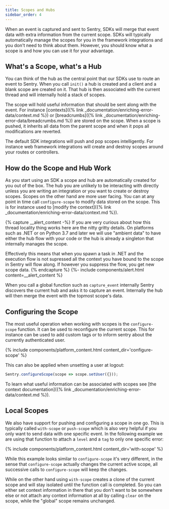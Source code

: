 ```yaml
---
title: Scopes and Hubs
sidebar_order: 4
---
```


When an event is captured and sent to Sentry, SDKs will merge that event data with extra
information from the current scope.  SDKs will typically automatically manage the scopes
for you in the framework integrations and you don't need to think about them.  However,
you should know what a scope is and how you can use it for your advantage.

## What's a Scope, what's a Hub

You can think of the hub as the central point that our SDKs use to route an
event to Sentry.  When you call `init()` a hub is created and a client and a
blank scope are created on it.  That hub is then associated with the current
thread and will internally hold a stack of scopes.

The scope will hold useful information that should be sent along with the
event.  For instance [contexts]({% link _documentation/enriching-error-data/context.md %}) or
[breadcrumbs]({% link _documentation/enriching-error-data/breadcrumbs.md %}) are stored on
the scope.  When a scope is pushed, it inherits all data from the parent scope
and when it pops all modifications are reverted.

The default SDK integrations will push and pop scopes intelligently.  For
instance web framework integrations will create and destroy scopes around your
routes or controllers.

## How do the Scope and Hub Work

As you start using an SDK a scope and hub are automatically created for you out
of the box.  The hub you are unlikely to be interacting with directly unless you
are writing an integration or you want to create or destroy scopes.  Scopes on the
other hand are more user facing.  You can at any point in time call
`configure-scope` to modify data stored on the scope.  This is for instance
used to [modify the context]({% link _documentation/enriching-error-data/context.md %}).

{% capture __alert_content -%}
If you are very curious about how this thread locality thing works here are the
nitty gritty details.  On platforms such as .NET or on Python 3.7 and later we will
use "ambient data" to have either the hub flow with your code or the hub is already
a singleton that internally manages the scope.

Effectively this means that when you spawn a task in .NET and the execution flow is 
not supressed all the context you have bound to the scope in Sentry will flow along.
If however you suppress the flow, you get new scope data.
{% endcapture %}
{%- include components/alert.html
  content=__alert_content
%}

When you call a global function such as `capture_event` internally Sentry
discovers the current hub and asks it to capture an event.  Internally the hub will
then merge the event with the topmost scope's data.

## Configuring the Scope

The most useful operation when working with scopes is the `configure-scope` function.
It can be used to reconfigure the current scope.  This for instance can be used to
add custom tags or to inform sentry about the currently authenticated user.

{% include components/platform_content.html content_dir='configure-scope' %}

This can also be applied when unsetting a user at logout:

```javascript
Sentry.configureScope(scope => scope.setUser({}));
```
To learn what useful information can be associated with scopes see
[the context documentation]({% link _documentation/enriching-error-data/context.md %}).

## Local Scopes

We also have support for pushing and configuring a scope in one go.  This is
typically called `with-scope` or `push-scope` which is also very helpful 
if you only want to send data with one specific event.  In the following example we are using
that function to attach a `level` and a `tag` to only one specific error:

{% include components/platform_content.html content_dir='with-scope' %}

While this example looks similar to `configure-scope` it's very different, in the sense that 
`configure-scope` actually changes the current active scope, all successive calls to `configure-scope` 
will keep the changes.

While on the other hand using `with-scope` creates a clone of the current scope
and will stay isolated until the function call is completed.  So you can either
set context information in there that you don't want to be somewhere else or not
attach any context information at all by calling `clear` on the scope, while the
"global" scope remains unchanged.
